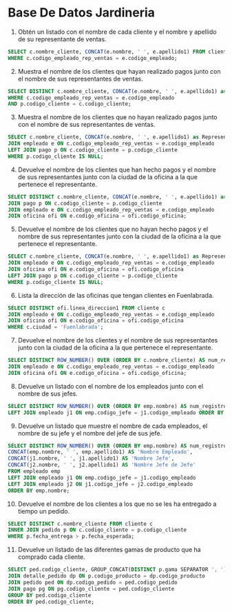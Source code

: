 # Base De Datos Jardineria

1. Obtén un listado con el nombre de cada cliente y el nombre y apellido de su representante de ventas.

```sql
SELECT c.nombre_cliente, CONCAT(e.nombre, ' ', e.apellido1) FROM cliente c, empleado e
WHERE c.codigo_empleado_rep_ventas = e.codigo_empleado;
```
2. Muestra el nombre de los clientes que hayan realizado pagos junto con el nombre de sus representantes de ventas.

```sql
SELECT DISTINCT c.nombre_cliente, CONCAT(e.nombre, ' ', e.apellido1) as Representante FROM cliente c, empleado e, pago p
WHERE c.codigo_empleado_rep_ventas = e.codigo_empleado
AND p.codigo_cliente = c.codigo_cliente;
```

3. Muestra el nombre de los clientes que no hayan realizado pagos junto con el nombre de sus representantes de ventas.

```sql
SELECT c.nombre_cliente, CONCAT(e.nombre, ' ', e.apellido1) as Representante FROM cliente c
JOIN empleado e ON c.codigo_empleado_rep_ventas = e.codigo_empleado
LEFT JOIN pago p ON c.codigo_cliente = p.codigo_cliente
WHERE p.codigo_cliente IS NULL;
```

4. Devuelve el nombre de los clientes que han hecho pagos y el nombre de sus representantes junto con la ciudad de la oficina a la que pertenece el representante.

```sql
SELECT DISTINCT c.nombre_cliente, CONCAT(e.nombre, ' ', e.apellido1) as Representante, ofi.ciudad FROM cliente c
JOIN pago p ON c.codigo_cliente = p.codigo_cliente
JOIN empleado e ON c.codigo_empleado_rep_ventas = e.codigo_empleado
JOIN oficina ofi ON e.codigo_oficina = ofi.codigo_oficina;
```

5. Devuelve el nombre de los clientes que no hayan hecho pagos y el nombre de sus representantes junto con la ciudad de la oficina a la que pertenece el representante.

```sql
SELECT c.nombre_cliente, CONCAT(e.nombre, ' ', e.apellido1) as Representante, ofi.ciudad FROM cliente c
JOIN empleado e ON c.codigo_empleado_rep_ventas = e.codigo_empleado
JOIN oficina ofi ON e.codigo_oficina = ofi.codigo_oficina
LEFT JOIN pago p ON c.codigo_cliente = p.codigo_cliente
WHERE p.codigo_cliente IS NULL;
```

6. Lista la dirección de las oficinas que tengan clientes en Fuenlabrada.
   
```sql
SELECT DISTINCT ofi.linea_direccion1 FROM cliente c
JOIN empleado e ON c.codigo_empleado_rep_ventas = e.codigo_empleado
JOIN oficina ofi ON e.codigo_oficina = ofi.codigo_oficina
WHERE c.ciudad = 'Fuenlabrada';
```

7. Devuelve el nombre de los clientes y el nombre de sus representantes junto con la ciudad de la oficina a la que pertenece el representante.

```sql
SELECT DISTINCT ROW_NUMBER() OVER (ORDER BY c.nombre_cliente) AS num_registro, c.nombre_cliente, CONCAT(e.nombre, ' ', e.apellido1) as Representante, ofi.ciudad FROM cliente c
JOIN empleado e ON c.codigo_empleado_rep_ventas = e.codigo_empleado
JOIN oficina ofi ON e.codigo_oficina = ofi.codigo_oficina;
```

8. Devuelve un listado con el nombre de los empleados junto con el nombre de sus jefes.

```sql
SELECT DISTINCT ROW_NUMBER() OVER (ORDER BY emp.nombre) AS num_registro, CONCAT(emp.nombre, ' ', emp.apellido1) AS 'Nombre Empleado', CONCAT(j1.nombre, ' ', j1.apellido1) AS 'Nombre Jefe' FROM empleado emp
LEFT JOIN empleado j1 ON emp.codigo_jefe = j1.codigo_empleado ORDER BY emp.nombre;
```

9.  Devuelve un listado que muestre el nombre de cada empleados, el nombre de su jefe y el nombre del jefe de sus jefe.

```sql
SELECT DISTINCT ROW_NUMBER() OVER (ORDER BY emp.nombre) AS num_registro, 
CONCAT(emp.nombre, ' ', emp.apellido1) AS 'Nombre Empleado', 
CONCAT(j1.nombre, ' ', j1.apellido1) AS 'Nombre Jefe', 
CONCAT(j2.nombre, ' ', j2.apellido1) AS 'Nombre Jefe de Jefe' 
FROM empleado emp
LEFT JOIN empleado j1 ON emp.codigo_jefe = j1.codigo_empleado 
LEFT JOIN empleado j2 ON j1.codigo_jefe = j2.codigo_empleado
ORDER BY emp.nombre;
```

10. Devuelve el nombre de los clientes a los que no se les ha entregado a tiempo un pedido.

```sql
SELECT DISTINCT c.nombre_cliente FROM cliente c
INNER JOIN pedido p ON c.codigo_cliente = p.codigo_cliente
WHERE p.fecha_entrega > p.fecha_esperada;
```

11. Devuelve un listado de las diferentes gamas de producto que ha comprado cada cliente.

```sql
SELECT ped.codigo_cliente, GROUP_CONCAT(DISTINCT p.gama SEPARATOR ', ') AS Gama FROM producto p
JOIN detalle_pedido dp ON p.codigo_producto = dp.codigo_producto
JOIN pedido ped ON dp.codigo_pedido = ped.codigo_pedido
JOIN pago pg ON pg.codigo_cliente = ped.codigo_cliente
GROUP BY ped.codigo_cliente
ORDER BY ped.codigo_cliente;
```